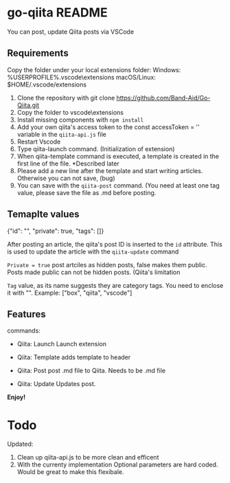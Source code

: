 # go-qiita README

You can post, update Qiita posts via VSCode

## Requirements

Copy the folder under your local extensions folder:
Windows: %USERPROFILE%\.vscode\extensions
macOS/Linux: $HOME/.vscode/extensions


1. Clone the repository with git clone https://github.com/Band-Aid/Go-Qiita.git
2. Copy the folder to vscode\extensions
3. Install missing components with `npm install`
4. Add your own qiita's access token to the const accessToken = '' variable in the `qiita-api.js` file
5. Restart Vscode
6. Type  qiita-launch command. (Initialization of extension)
7. When  qiita-template command is executed, a template is created in the first line of the file. *Described later
8. Please add a new line after the template and start writing articles. Otherwise you can not save, (bug)
9. You can save with the `qiita-post` command. (You need at least one tag value, please save the file as .md before posting.

## Temaplte values

{"id": "", "private": true, "tags": []}

After posting an article, the qiita's post ID is inserted to the `id` attribute. This is used to update the article with the `qiita-update` command

`Private = true` post artciles as hidden posts, false makes them public. Posts made public can not be hidden posts. (Qiita's limitation

`Tag` value, as its name suggests they are category tags. You need to enclose it with "". Example: ["box", "qiita", "vscode"]

## Features

commands:

- Qiita: Launch
Launch extension

- Qiita: Template
adds template to header

- Qiita: Post
post .md file to Qiita. Needs to be .md file

- Qiita: Update
Updates post.


**Enjoy!**

# Todo
Updated:

1. Clean up qiita-api.js to be more clean and efficent
2. With the currenty implementation Optional parameters are hard coded. Would be great to make this flexibale.